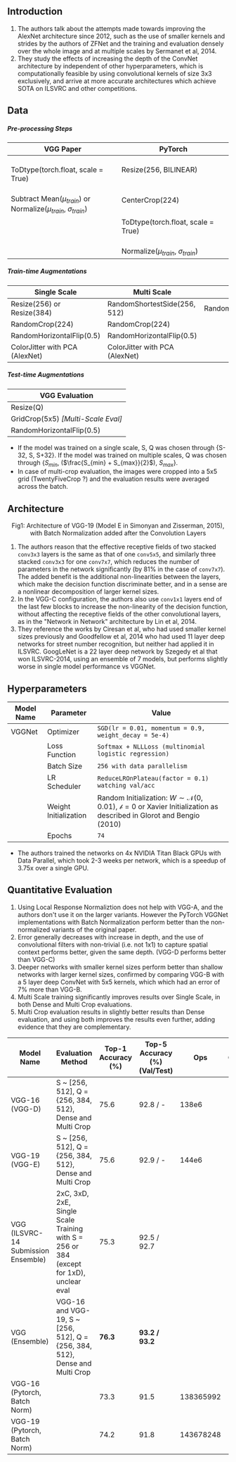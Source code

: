 ## Introduction
1. The authors talk about the attempts made towards improving the AlexNet architecture since 2012, such as the use of smaller kernels and strides by the authors of ZFNet and the training and evaluation densely over the whole image and at multiple scales by Sermanet et al, 2014.
2. They study the effects of increasing the depth of the ConvNet architecture by independent of other hyperparameters, which is computationally feasible by using convolutional kernels of size 3x3 exclusively, and arrive at more accurate architectures which achieve SOTA on ILSVRC and other competitions.
## Data
##### Pre-processing Steps
| VGG Paper                                                                          | PyTorch                                        |
| ---------------------------------------------------------------------------------- | ---------------------------------------------- |
| <br>ToDtype(torch.float, scale = True)                                             | Resize(256, BILINEAR)                          |
| <br>Subtract Mean($\mu_{train}$) or <br>Normalize($\mu_{train}$, $\sigma_{train}$) | CenterCrop(224)                                |
|                                                                                    | ToDtype(torch.float, scale = True)             |
|                                                                                    | <br>Normalize($\mu_{train}$, $\sigma_{train}$) |
##### Train-time Augmentations
| Single Scale                   | Multi Scale                    | PyTorch                   |
| ------------------------------ | ------------------------------ | ------------------------- |
| Resize(256) or Resize(384)     | RandomShortestSide(256, 512)   | RandomHorizontalFlip(0.5) |
| RandomCrop(224)                | RandomCrop(224)                |                           |
| RandomHorizontalFlip(0.5)      | RandomHorizontalFlip(0.5)      |                           |
| ColorJitter with PCA (AlexNet) | ColorJitter with PCA (AlexNet) |                           |
##### Test-time Augmentations
| VGG Evaluation                       |
| ------------------------------------ |
| Resize(Q)                            |
| GridCrop(5x5)   *[Multi-Scale Eval]* |
| RandomHorizontalFlip(0.5)            |
* If the model was trained on a single scale, S, Q was chosen through {S-32, S, S+32}. If the model was trained on multiple scales, Q was chosen through {$S_{min}$, ($\frac{S_{min} + S_{max}}{2}$), $S_{max}$}. 
* In case of multi-crop evaluation, the images were cropped into a 5x5 grid (TwentyFiveCrop ?) and the evaluation results were averaged across the batch.
## Architecture

<center> Fig1: Architecture of VGG-19 (Model E in Simonyan and Zisserman, 2015), with Batch Normalization added after the Convolution Layers</center>

1. The authors reason that the effective receptive fields of two stacked `conv3x3` layers is the same as that of one `conv5x5`, and similarly three stacked `conv3x3` for one `conv7x7`, which reduces the number of parameters in the network significantly (by 81% in the case of `conv7x7`). The added benefit is the additional non-linearities between the layers, which make the decision function discriminate better, and in a sense are a nonlinear decomposition of larger kernel sizes.
2. In the VGG-C configuration, the authors also use `conv1x1` layers end of the last few blocks to increase the non-linearity of the decision function, without affecting the receptive fields of the other convolutional layers, as in the "Network in Network" architecture by Lin et al, 2014.
3. They reference the works by Ciresan et al, who had used smaller kernel sizes previously and Goodfellow et al, 2014 who had used 11 layer deep networks for street number recognition, but neither had applied it in ILSVRC. GoogLeNet is a 22 layer deep network by Szegedy et al that won ILSVRC-2014, using an ensemble of 7 models, but performs slightly worse in single model performance vs VGGNet.
## Hyperparameters

| Model Name | Parameter             | Value                                                                                                                                |
| ---------- | --------------------- | ------------------------------------------------------------------------------------------------------------------------------------ |
| VGGNet     | Optimizer             | `SGD(lr = 0.01, momentum = 0.9, weight_decay = 5e-4)`                                                                                |
|            | Loss Function         | `Softmax + NLLLoss (multinomial logistic regression)`                                                                                |
|            | Batch Size            | `256 with data parallelism`                                                                                                          |
|            | LR Scheduler          | `ReduceLROnPlateau(factor = 0.1) watching val/acc`                                                                                   |
|            | Weight Initialization | Random Initialization: $W\sim\mathcal{N}(0, 0.01),\:\mathcal{b}=0$ or Xavier Initialization as described in Glorot and Bengio (2010) |
|            | Epochs                | `74`                                                                                                                                 |
* The authors trained the networks on 4x NVIDIA Titan Black GPUs with Data Parallel, which took 2-3 weeks per network, which is a speedup of 3.75x over a single GPU.
## Quantitative Evaluation
1. Using Local Response Normaliztion does not help with VGG-A, and the authors don't use it on the larger variants. However the PyTorch VGGNet implementations with Batch Normalization perform better than the non-normalized variants of the original paper.
2. Error generally decreases with increase in depth, and the use of convolutional filters with non-trivial (i.e. not 1x1) to capture spatial context performs better, given the same depth. (VGG-D performs better than VGG-C)
3. Deeper networks with smaller kernel sizes perform better than shallow networks with larger kernel sizes, confirmed by comparing VGG-B with a 5 layer deep ConvNet with 5x5 kernels, which which had an error of 7% more than VGG-B.
4. Multi Scale training significantly improves results over Single Scale, in both Dense and Multi Crop evaluations.
5. Multi Crop evaluation results in slightly better results than Dense evaluation, and using both improves the results even further, adding evidence that they are complementary.

| Model Name                          | Evaluation Method                                                                       | Top-1 Accuracy (%) | Top-5 Accuracy (%) (Val/Test) | Ops       | GFLOPs |
| ----------------------------------- | --------------------------------------------------------------------------------------- | ------------------ | ----------------------------- | --------- | ------ |
| VGG-16 (VGG-D)                      | S ~ [256, 512], Q = {256, 384, 512}, Dense and Multi Crop                               | 75.6               | 92.8 / -                      | 138e6     |        |
| VGG-19 (VGG-E)                      | S ~ [256, 512], Q = {256, 384, 512}, Dense and Multi Crop                               | 75.6               | 92.9 / -                      | 144e6     |        |
| VGG (ILSVRC-14 Submission Ensemble) | 2xC, 3xD, 2xE, Single Scale Training with S = 256 or 384 (except for 1xD), unclear eval | 75.3               | 92.5 / 92.7                   |           |        |
| VGG (Ensemble)                      | VGG-16 and VGG-19, S ~ [256, 512], Q = {256, 384, 512}, Dense and Multi Crop            | **76.3**           | **93.2 / 93.2**               |           |        |
| VGG-16 (Pytorch, Batch Norm)        |                                                                                         | 73.3               | 91.5                          | 138365992 | 15.47  |
| VGG-19 (Pytorch, Batch Norm)        |                                                                                         | 74.2               | 91.8                          | 143678248 | 19.63  |
